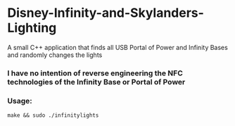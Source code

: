 # Disney-Infinity-and-Skylanders-Lighting
A small C++ application that finds all USB Portal of Power and Infinity Bases and randomly changes the lights

### I have no intention of reverse engineering the NFC technologies of the Infinity Base or Portal of Power

### Usage:

```make && sudo ./infinitylights```
